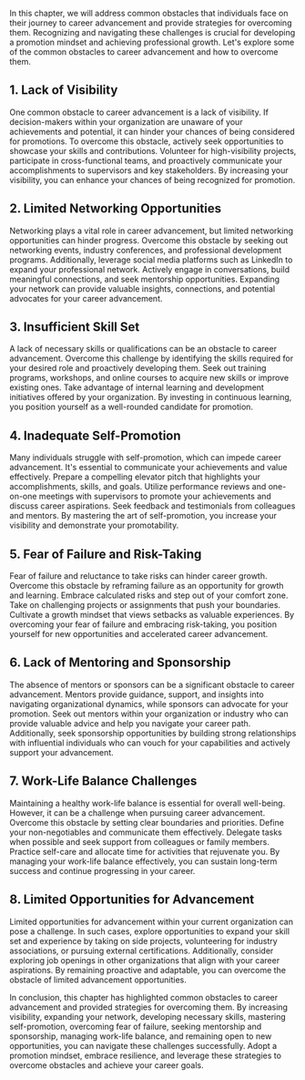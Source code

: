 
In this chapter, we will address common obstacles that individuals face on their journey to career advancement and provide strategies for overcoming them. Recognizing and navigating these challenges is crucial for developing a promotion mindset and achieving professional growth. Let's explore some of the common obstacles to career advancement and how to overcome them.

**1. Lack of Visibility**
-------------------------

One common obstacle to career advancement is a lack of visibility. If decision-makers within your organization are unaware of your achievements and potential, it can hinder your chances of being considered for promotions. To overcome this obstacle, actively seek opportunities to showcase your skills and contributions. Volunteer for high-visibility projects, participate in cross-functional teams, and proactively communicate your accomplishments to supervisors and key stakeholders. By increasing your visibility, you can enhance your chances of being recognized for promotion.

**2. Limited Networking Opportunities**
---------------------------------------

Networking plays a vital role in career advancement, but limited networking opportunities can hinder progress. Overcome this obstacle by seeking out networking events, industry conferences, and professional development programs. Additionally, leverage social media platforms such as LinkedIn to expand your professional network. Actively engage in conversations, build meaningful connections, and seek mentorship opportunities. Expanding your network can provide valuable insights, connections, and potential advocates for your career advancement.

**3. Insufficient Skill Set**
-----------------------------

A lack of necessary skills or qualifications can be an obstacle to career advancement. Overcome this challenge by identifying the skills required for your desired role and proactively developing them. Seek out training programs, workshops, and online courses to acquire new skills or improve existing ones. Take advantage of internal learning and development initiatives offered by your organization. By investing in continuous learning, you position yourself as a well-rounded candidate for promotion.

**4. Inadequate Self-Promotion**
--------------------------------

Many individuals struggle with self-promotion, which can impede career advancement. It's essential to communicate your achievements and value effectively. Prepare a compelling elevator pitch that highlights your accomplishments, skills, and goals. Utilize performance reviews and one-on-one meetings with supervisors to promote your achievements and discuss career aspirations. Seek feedback and testimonials from colleagues and mentors. By mastering the art of self-promotion, you increase your visibility and demonstrate your promotability.

**5. Fear of Failure and Risk-Taking**
--------------------------------------

Fear of failure and reluctance to take risks can hinder career growth. Overcome this obstacle by reframing failure as an opportunity for growth and learning. Embrace calculated risks and step out of your comfort zone. Take on challenging projects or assignments that push your boundaries. Cultivate a growth mindset that views setbacks as valuable experiences. By overcoming your fear of failure and embracing risk-taking, you position yourself for new opportunities and accelerated career advancement.

**6. Lack of Mentoring and Sponsorship**
----------------------------------------

The absence of mentors or sponsors can be a significant obstacle to career advancement. Mentors provide guidance, support, and insights into navigating organizational dynamics, while sponsors can advocate for your promotion. Seek out mentors within your organization or industry who can provide valuable advice and help you navigate your career path. Additionally, seek sponsorship opportunities by building strong relationships with influential individuals who can vouch for your capabilities and actively support your advancement.

**7. Work-Life Balance Challenges**
-----------------------------------

Maintaining a healthy work-life balance is essential for overall well-being. However, it can be a challenge when pursuing career advancement. Overcome this obstacle by setting clear boundaries and priorities. Define your non-negotiables and communicate them effectively. Delegate tasks when possible and seek support from colleagues or family members. Practice self-care and allocate time for activities that rejuvenate you. By managing your work-life balance effectively, you can sustain long-term success and continue progressing in your career.

**8. Limited Opportunities for Advancement**
--------------------------------------------

Limited opportunities for advancement within your current organization can pose a challenge. In such cases, explore opportunities to expand your skill set and experience by taking on side projects, volunteering for industry associations, or pursuing external certifications. Additionally, consider exploring job openings in other organizations that align with your career aspirations. By remaining proactive and adaptable, you can overcome the obstacle of limited advancement opportunities.

In conclusion, this chapter has highlighted common obstacles to career advancement and provided strategies for overcoming them. By increasing visibility, expanding your network, developing necessary skills, mastering self-promotion, overcoming fear of failure, seeking mentorship and sponsorship, managing work-life balance, and remaining open to new opportunities, you can navigate these challenges successfully. Adopt a promotion mindset, embrace resilience, and leverage these strategies to overcome obstacles and achieve your career goals.
